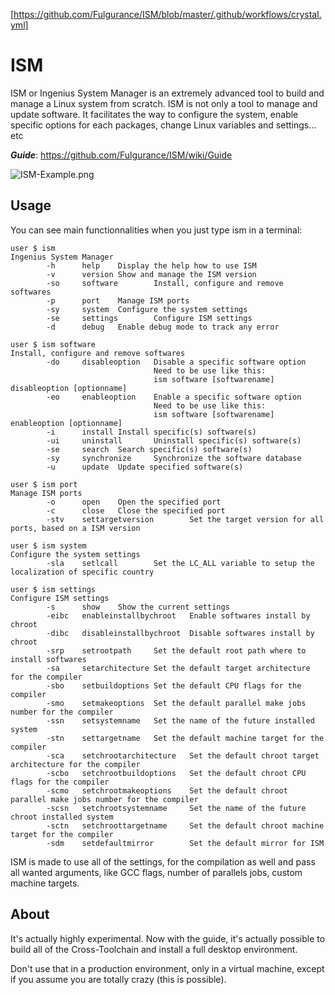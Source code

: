 [https://github.com/Fulgurance/ISM/blob/master/.github/workflows/crystal.yml]

# ISM

ISM or Ingenius System Manager is an extremely advanced tool to build and manage a Linux system from scratch.
ISM is not only a tool to manage and update software. It facilitates the way to configure the system,
enable specific options for each packages, change Linux variables and settings... etc

***Guide***: https://github.com/Fulgurance/ISM/wiki/Guide

![ISM-Example.png](https://www.zupimages.net/up/23/22/wumo.png)

## Usage

You can see main functionnalities when you just type ism in a terminal:
```
user $ ism
Ingenius System Manager
        -h      help    Display the help how to use ISM
        -v      version Show and manage the ISM version
        -so     software        Install, configure and remove softwares
        -p      port    Manage ISM ports
        -sy     system  Configure the system settings
        -se     settings        Configure ISM settings
        -d      debug   Enable debug mode to track any error
```

```
user $ ism software
Install, configure and remove softwares
        -do     disableoption   Disable a specific software option
                                Need to be use like this:
                                ism software [softwarename] disableoption [optionname]
        -eo     enableoption    Enable a specific software option
                                Need to be use like this:
                                ism software [softwarename] enableoption [optionname]
        -i      install Install specific(s) software(s)
        -ui     uninstall       Uninstall specific(s) software(s)
        -se     search  Search specific(s) software(s)
        -sy     synchronize     Synchronize the software database
        -u      update  Update specified software(s)
```

```
user $ ism port
Manage ISM ports
        -o      open    Open the specified port
        -c      close   Close the specified port
        -stv    settargetversion        Set the target version for all ports, based on a ISM version
```

```
user $ ism system
Configure the system settings
        -sla    setlcall        Set the LC_ALL variable to setup the localization of specific country
```

```
user $ ism settings
Configure ISM settings
        -s      show    Show the current settings
        -eibc   enableinstallbychroot   Enable softwares install by chroot
        -dibc   disableinstallbychroot  Disable softwares install by chroot
        -srp    setrootpath     Set the default root path where to install softwares
        -sa     setarchitecture Set the default target architecture for the compiler
        -sbo    setbuildoptions Set the default CPU flags for the compiler
        -smo    setmakeoptions  Set the default parallel make jobs number for the compiler
        -ssn    setsystemname   Set the name of the future installed system
        -stn    settargetname   Set the default machine target for the compiler
        -sca    setchrootarchitecture   Set the default chroot target architecture for the compiler
        -scbo   setchrootbuildoptions   Set the default chroot CPU flags for the compiler
        -scmo   setchrootmakeoptions    Set the default chroot parallel make jobs number for the compiler
        -scsn   setchrootsystemname     Set the name of the future chroot installed system
        -sctn   setchroottargetname     Set the default chroot machine target for the compiler
        -sdm    setdefaultmirror        Set the default mirror for ISM
```

ISM is made to use all of the settings, for the compilation as well and pass all wanted arguments,
like GCC flags, number of parallels jobs, custom machine targets.

## About
It's actually highly experimental. Now with the guide, it's actually possible to build all of the Cross-Toolchain and install a full desktop environment.

Don't use that in a production environment, only in a virtual machine, except if you assume you are totally crazy (this is possible).
